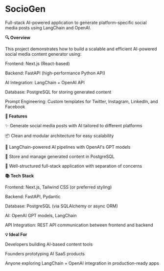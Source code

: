 # SocioGen
Full-stack AI-powered application to generate platform-specific social media posts using LangChain and OpenAI.

**🔍 Overview**

This project demonstrates how to build a scalable and efficient AI-powered social media content generator using:

Frontend: Next.js (React-based)

Backend: FastAPI (high-performance Python API)

AI Integration: LangChain + OpenAI API

Database: PostgreSQL for storing generated content

Prompt Engineering: Custom templates for Twitter, Instagram, LinkedIn, and Facebook

**🚀 Features**

✨ Generate social media posts with AI tailored to different platforms

📦 Clean and modular architecture for easy scalability

🧠 LangChain-powered AI pipelines with OpenAI's GPT models

💾 Store and manage generated content in PostgreSQL

🧱 Well-structured full-stack application with separation of concerns

**📚 Tech Stack**

Frontend: Next.js, Tailwind CSS (or preferred styling)

Backend: FastAPI, Pydantic

Database: PostgreSQL (via SQLAlchemy or async ORM)

AI: OpenAI GPT models, LangChain

API Integration: REST API communication between frontend and backend

**💡 Ideal For**

Developers building AI-based content tools

Founders prototyping AI SaaS products

Anyone exploring LangChain + OpenAI integration in production-ready apps
